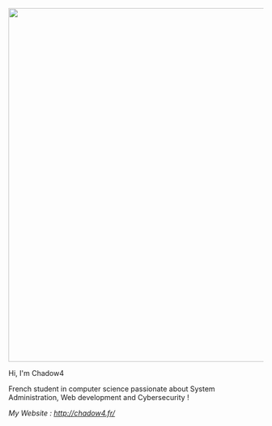 <p align="center">
  <img width="700px" src="http://chadow4.fr/Efect.png">
</p>

Hi, I'm Chadow4

French student in computer science passionate about System Administration, Web development and Cybersecurity !

*My Website : http://chadow4.fr/*
